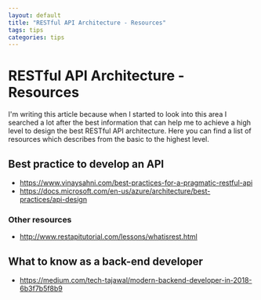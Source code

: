 ```yaml
---
layout: default
title: "RESTful API Architecture - Resources"
tags: tips
categories: tips
---
```


# RESTful API Architecture - Resources

I'm writing this article because when I started to look into this area I searched a lot after the best information that can help me to achieve a high level to design the best RESTful API architecture.
Here you can find a list of resources which describes from the basic to the highest level.

## Best practice to develop an API

- https://www.vinaysahni.com/best-practices-for-a-pragmatic-restful-api 
- https://docs.microsoft.com/en-us/azure/architecture/best-practices/api-design


### Other resources

- http://www.restapitutorial.com/lessons/whatisrest.html

## What to know as a back-end developer

- https://medium.com/tech-tajawal/modern-backend-developer-in-2018-6b3f7b5f8b9
